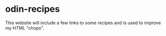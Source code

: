 # odin-recipes

This website will include a few links to some recipes and is used to improve my HTML "chops".